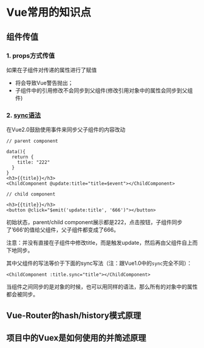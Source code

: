 # Vue常用的知识点

## 组件传值

### 1. props方式传值

如果在子组件对传递的属性进行了赋值

- 将会导致Vue警告抛出；
- 子组件中的引用修改不会同步到父组件(修改引用对象中的属性会同步到父组件)

### 2. [sync语法](https://vuejs.org/v2/guide/components-custom-events.html#sync-Modifier)

在Vue2.0鼓励使用事件来同步父子组件的内容改动

```
// parent component

data(){
  return {
    title: "222"
  }
}
<h3>{{title}}</h3>
<ChildComponent @update:title="title=$event"></ChildComponent>
```



```'
// child component

<h3>{{title}}</h3>
<button @click="$emit('update:title', '666')"></button>
```



初始状态，parent/child component展示都是222，点击按钮，子组件同步了’666‘的值给父组件，父子组件都变成了666。

注意：并没有直接在子组件中修改title，而是触发update，然后再由父组件自上而下地同步。


其中父组件的写法等价于下面的sync写法（注：跟Vue1.0中的`sync`完全不同）：

```
<ChildComponent :title.sync="title"></ChildComponent>
```

当组件之间同步的是对象的时候，也可以用同样的语法，那么所有的对象中的属性都会被同步。

## Vue-Router的hash/history模式原理

## 项目中的Vuex是如何使用的并简述原理


